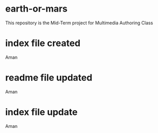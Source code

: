 # earth-or-mars
This repository is the Mid-Term project for Multimedia Authoring Class

# index file created
Aman

# readme file updated
Aman

# index file update
Aman